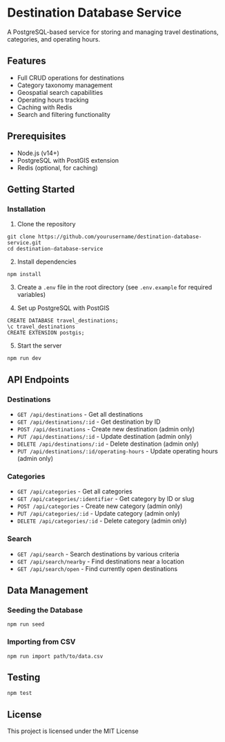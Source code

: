 # Destination Database Service

A PostgreSQL-based service for storing and managing travel destinations, categories, and operating hours.

## Features

- Full CRUD operations for destinations
- Category taxonomy management
- Geospatial search capabilities
- Operating hours tracking
- Caching with Redis
- Search and filtering functionality

## Prerequisites

- Node.js (v14+)
- PostgreSQL with PostGIS extension
- Redis (optional, for caching)

## Getting Started

### Installation

1. Clone the repository
```
git clone https://github.com/yourusername/destination-database-service.git
cd destination-database-service
```

2. Install dependencies
```
npm install
```

3. Create a `.env` file in the root directory (see `.env.example` for required variables)

4. Set up PostgreSQL with PostGIS
```
CREATE DATABASE travel_destinations;
\c travel_destinations
CREATE EXTENSION postgis;
```

5. Start the server
```
npm run dev
```

## API Endpoints

### Destinations
- `GET /api/destinations` - Get all destinations
- `GET /api/destinations/:id` - Get destination by ID
- `POST /api/destinations` - Create new destination (admin only)
- `PUT /api/destinations/:id` - Update destination (admin only)
- `DELETE /api/destinations/:id` - Delete destination (admin only)
- `PUT /api/destinations/:id/operating-hours` - Update operating hours (admin only)

### Categories
- `GET /api/categories` - Get all categories
- `GET /api/categories/:identifier` - Get category by ID or slug
- `POST /api/categories` - Create new category (admin only)
- `PUT /api/categories/:id` - Update category (admin only)
- `DELETE /api/categories/:id` - Delete category (admin only)

### Search
- `GET /api/search` - Search destinations by various criteria
- `GET /api/search/nearby` - Find destinations near a location
- `GET /api/search/open` - Find currently open destinations

## Data Management

### Seeding the Database
```
npm run seed
```

### Importing from CSV
```
npm run import path/to/data.csv
```

## Testing
```
npm test
```

## License
This project is licensed under the MIT License